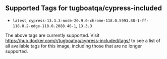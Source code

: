## Supported Tags for tugboatqa/cypress-included

* `latest`, `cypress-13.3.3-node-20.9.0-chrome-118.0.5993.88-1-ff-118.0.2-edge-118.0.2088.46-1`, `13.3.3`

The above tags are currently supported. Visit https://hub.docker.com/r/tugboatqa/cypress-included/tags/ to see a list of all available tags for this image, including those that are no longer supported.

